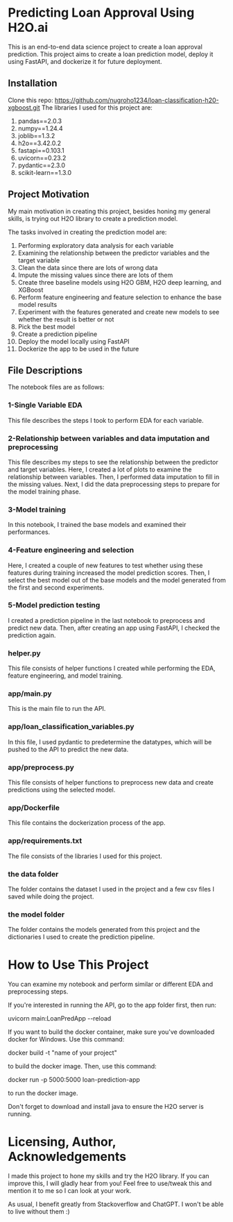 # Predicting Loan Approval Using H2O.ai
This is an end-to-end data science project to create a loan approval prediction. This project aims to create a loan prediction model, deploy it using FastAPI, and dockerize it for future deployment.

## Installation
Clone this repo: https://github.com/nugroho1234/loan-classification-h20-xgboost.git
The libraries I used for this project are:
1. pandas==2.0.3
2. numpy==1.24.4
3. joblib==1.3.2
4. h2o==3.42.0.2
5. fastapi==0.103.1
6. uvicorn==0.23.2
7. pydantic==2.3.0
8. scikit-learn==1.3.0

## Project Motivation
My main motivation in creating this project, besides honing my general skills, is trying out H2O library to create a prediction model. 

The tasks involved in creating the prediction model are:
1. Performing exploratory data analysis for each variable
2. Examining the relationship between the predictor variables and the target variable
3. Clean the data since there are lots of wrong data
4. Impute the missing values since there are lots of them
5. Create three baseline models using H2O GBM, H2O deep learning, and XGBoost
6. Perform feature engineering and feature selection to enhance the base model results
7. Experiment with the features generated and create new models to see whether the result is better or not
8. Pick the best model
9. Create a prediction pipeline
10. Deploy the model locally using FastAPI
11. Dockerize the app to be used in the future

## File Descriptions
The notebook files are as follows:
### 1-Single Variable EDA
This file describes the steps I took to perform EDA for each variable.
### 2-Relationship between variables and data imputation and preprocessing
This file describes my steps to see the relationship between the predictor and target variables. Here, I created a lot of plots to examine the relationship between variables. Then, I performed data imputation to fill in the missing values. Next, I did the data preprocessing steps to prepare for the model training phase. 
### 3-Model training
In this notebook, I trained the base models and examined their performances.
### 4-Feature engineering and selection
Here, I created a couple of new features to test whether using these features during training increased the model prediction scores. Then, I select the best model out of the base models and the model generated from the first and second experiments.
### 5-Model prediction testing
I created a prediction pipeline in the last notebook to preprocess and predict new data. Then, after creating an app using FastAPI, I checked the prediction again.
### helper.py
This file consists of helper functions I created while performing the EDA, feature engineering, and model training.
### app/main.py
This is the main file to run the API.
### app/loan_classification_variables.py
In this file, I used pydantic to predetermine the datatypes, which will be pushed to the API to predict the new data.
### app/preprocess.py
This file consists of helper functions to preprocess new data and create predictions using the selected model.
### app/Dockerfile
This file contains the dockerization process of the app.
### app/requirements.txt
The file consists of the libraries I used for this project.
### the data folder
The folder contains the dataset I used in the project and a few csv files I saved while doing the project.
### the model folder
The folder contains the models generated from this project and the dictionaries I used to create the prediction pipeline.

# How to Use This Project
You can examine my notebook and perform similar or different EDA and preprocessing steps. 

If you're interested in running the API, go to the app folder first, then run:

uvicorn main:LoanPredApp --reload

If you want to build the docker container, make sure you've downloaded docker for Windows. Use this command:

docker build -t "name of your project" 

to build the docker image. Then, use this command:

docker run -p 5000:5000 loan-prediction-app

to run the docker image.

Don't forget to download and install java to ensure the H2O server is running.

# Licensing, Author, Acknowledgements
I made this project to hone my skills and try the H2O library. If you can improve this, I will gladly hear from you! Feel free to use/tweak this and mention it to me so I can look at your work.

As usual, I benefit greatly from Stackoverflow and ChatGPT. I won't be able to live without them :)
